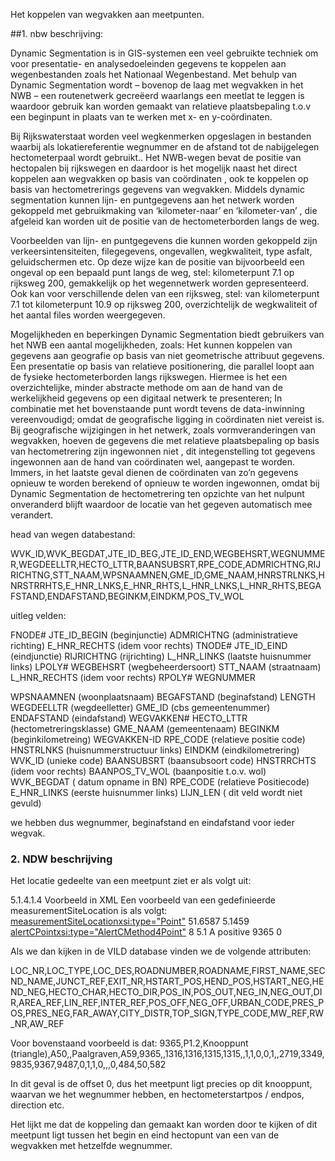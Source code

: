 Het koppelen van wegvakken aan meetpunten.

##1. nbw beschrijving:

Dynamic Segmentation is in GIS-systemen een veel gebruikte techniek om voor presentatie- en analysedoeleinden gegevens te koppelen aan wegenbestanden zoals het Nationaal Wegenbestand. Met behulp van  Dynamic Segmentation wordt – bovenop de laag met wegvakken in het NWB – een routenetwerk gecreëerd waarlangs een meetlat te leggen is  waardoor gebruik kan worden gemaakt van relatieve plaatsbepaling t.o.v een beginpunt in plaats van te werken met x- en y-coördinaten. 

Bij Rijkswaterstaat worden veel wegkenmerken opgeslagen in bestanden waarbij als lokatiereferentie wegnummer en de afstand tot de nabijgelegen hectometerpaal wordt gebruikt..
Het NWB-wegen bevat  de positie van hectopalen bij rijkswegen en daardoor is het mogelijk naast het direct koppelen aan wegvakken op basis van coördinaten , ook te koppelen op basis van  hectometrerings gegevens van wegvakken. 
Middels dynamic segmentation  kunnen lijn- en puntgegevens  aan het netwerk worden gekoppeld  met gebruikmaking van ‘kilometer-naar’ en ‘kilometer-van’ , die afgeleid kan worden uit de  positie van de hectometerborden langs de weg. 

Voorbeelden van lijn- en puntgegevens die kunnen worden gekoppeld zijn verkeersintensiteiten, filegegevens, ongevallen, wegkwaliteit, type asfalt, geluidschermen etc. Op deze wijze kan de positie van bijvoorbeeld een ongeval op een bepaald punt langs de weg, stel: kilometerpunt 7.1 op rijksweg 200, gemakkelijk op het wegennetwerk worden gepresenteerd. Ook kan voor verschillende delen van een rijksweg, stel: van kilometerpunt 7.1 tot kilometerpunt 10.9 op rijksweg 200, overzichtelijk de wegkwaliteit of het aantal files worden weergegeven.

Mogelijkheden en beperkingen
Dynamic Segmentation biedt gebruikers van het NWB een aantal mogelijkheden, zoals:
Het kunnen koppelen van gegevens aan geografie op basis van niet geometrische attribuut gegevens.
Een presentatie op basis van relatieve positionering, die parallel loopt aan de fysieke hectometerborden langs rijkswegen. Hiermee is het een overzichtelijke, minder abstracte methode om aan de hand van de werkelijkheid gegevens op een digitaal netwerk te presenteren;
In combinatie met het bovenstaande punt wordt tevens de data-inwinning vereenvoudigd; omdat de geografische ligging in coördinaten niet vereist is.
Bij geografische wijzigingen in het netwerk, zoals vormveranderingen van wegvakken, hoeven de gegevens die met  relatieve plaatsbepaling op basis van hectometrering zijn ingewonnen niet , dit integenstelling tot gegevens ingewonnen aan de hand van coördinaten wel, aangepast te worden. Immers, in het laatste geval dienen de coördinaten van zo’n gegevens opnieuw te worden berekend of opnieuw te worden ingewonnen, omdat bij Dynamic Segmentation de hectometrering ten opzichte van het nulpunt onveranderd blijft waardoor de locatie van het gegeven automatisch mee verandert.

head van wegen databestand:

WVK_ID,WVK_BEGDAT,JTE_ID_BEG,JTE_ID_END,WEGBEHSRT,WEGNUMMER,WEGDEELLTR,HECTO_LTTR,BAANSUBSRT,RPE_CODE,ADMRICHTNG,RIJRICHTNG,STT_NAAM,WPSNAAMNEN,GME_ID,GME_NAAM,HNRSTRLNKS,HNRSTRRHTS,E_HNR_LNKS,E_HNR_RHTS,L_HNR_LNKS,L_HNR_RHTS,BEGAFSTAND,ENDAFSTAND,BEGINKM,EINDKM,POS_TV_WOL

uitleg velden:

FNODE#
JTE_ID_BEGIN (beginjunctie)
ADMRICHTNG
(administratieve richting)
E_HNR_RECHTS (idem voor rechts)
TNODE#
JTE_ID_EIND (eindjunctie)
RIJRICHTNG
(rijrichting)
L_HNR_LINKS (laatste huisnummer links)
LPOLY#
WEGBEHSRT (wegbeheerdersoort)
STT_NAAM
(straatnaam)
L_HNR_RECHTS  (idem voor rechts)
RPOLY#
WEGNUMMER

WPSNAAMNEN (woonplaatsnaam)
BEGAFSTAND
(beginafstand)
LENGTH
WEGDEELLTR
(wegdeelletter)
GME_ID
(cbs gemeentenummer)
ENDAFSTAND
(eindafstand)
WEGVAKKEN#
HECTO_LTTR (hectometreringsklasse)
GME_NAAM (gemeentenaam)
BEGINKM
(beginkilometreing)
WEGVAKKEN-ID
RPE_CODE
(relatieve positie code)
HNSTRLNKS (huisnummerstructuur links)
EINDKM
(eindkilometrering)
WVK_ID (unieke code)
BAANSUBSRT
(baansubsoort code)
HNSTRRCHTS (idem voor rechts)
BAANPOS_TV_WOL (baanpositie t.o.v. wol)
WVK_BEGDAT ( datum opname in BN)
RPE_CODE
(relatieve Positiecode)
E_HNR_LINKS (eerste huisnummer links)
LIJN_LEN
( dit veld wordt niet gevuld)

we hebben dus wegnummer, beginafstand en eindafstand voor ieder wegvak.

### 2. NDW beschrijving

Het locatie gedeelte van een meetpunt ziet er als volgt uit:

5.1.4.1.4
Voorbeeld in XML
Een voorbeeld van een gedefinieerde measurementSiteLocation is als volgt:
<measurementSiteLocationxsi:type="Point">
<locationForDisplay>
<latitude>51.6587</latitude>
<longitude>5.1459</longitude>
</locationForDisplay>
<alertCPointxsi:type="AlertCMethod4Point">
<alertCLocationCountryCode>8</alertCLocationCountryCode>
<alertCLocationTableNumber>5.1</alertCLocationTableNumber>
<alertCLocationTableVersion>A</alertCLocationTableVersion>
<alertCDirection>
<alertCDirectionCoded>positive</alertCDirectionCoded>
</alertCDirection>
<alertCMethod4PrimaryPointLocation>
<alertCLocation>
<specificLocation>9365</specificLocation>
</alertCLocation>
<offsetDistance>
<offsetDistance>0</offsetDistance>
</offsetDistance>
</alertCMethod4PrimaryPointLocation>
</alertCPoint>
</measurementSiteLocation>

Als we dan kijken in de VILD database vinden we de volgende attributen:

LOC_NR,LOC_TYPE,LOC_DES,ROADNUMBER,ROADNAME,FIRST_NAME,SECND_NAME,JUNCT_REF,EXIT_NR,HSTART_POS,HEND_POS,HSTART_NEG,HEND_NEG,HECTO_CHAR,HECTO_DIR,POS_IN,POS_OUT,NEG_IN,NEG_OUT,DIR,AREA_REF,LIN_REF,INTER_REF,POS_OFF,NEG_OFF,URBAN_CODE,PRES_POS,PRES_NEG,FAR_AWAY,CITY_DISTR,TOP_SIGN,TYPE_CODE,MW_REF,RW_NR,AW_REF

Voor bovenstaand voorbeeld is dat:
9365,P1.2,Knooppunt (triangle),A50,,Paalgraven,A59,9365,,1316,1316,1315,1315,,1,1,0,0,1,,2719,3349,9835,9367,9487,0,1,1,0,,,0,484,50,582

In dit geval is de offset 0, dus het meetpunt ligt precies op dit knooppunt, waarvan we het wegnummer hebben, en hectometerstartpos / endpos, direction etc.

Het lijkt me dat de koppeling dan gemaakt kan worden door te kijken of dit meetpunt ligt tussen het begin en eind hectopunt van een van de wegvakken met hetzelfde wegnummer.

 
